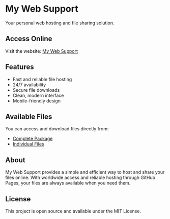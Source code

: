 # My Web Support

Your personal web hosting and file sharing solution.

## Access Online

Visit the website: [My Web Support](https://pradeepgming.github.io/my-web-support)

## Features

- Fast and reliable file hosting
- 24/7 availability
- Secure file downloads
- Clean, modern interface
- Mobile-friendly design

## Available Files

You can access and download files directly from:
- [Complete Package](https://pradeepgming.github.io/my-web-support/files/game.zip)
- [Individual Files](https://pradeepgming.github.io/my-web-support/files/)

## About

My Web Support provides a simple and efficient way to host and share your files online. With worldwide access and reliable hosting through GitHub Pages, your files are always available when you need them.

## License

This project is open source and available under the MIT License.
